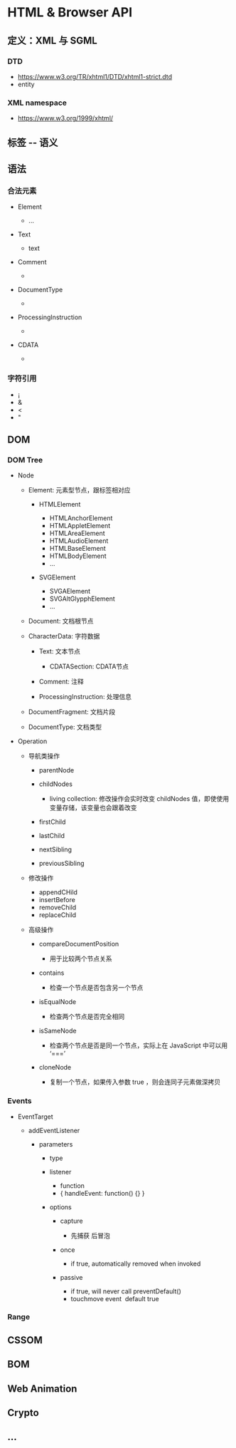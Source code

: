 # HTML & Browser API

## 定义：XML 与 SGML

### DTD

- https://www.w3.org/TR/xhtml1/DTD/xhtml1-strict.dtd
- entity

### XML namespace

- https://www.w3.org/1999/xhtml/

## 标签 -- 语义

## 语法

### 合法元素

- Element

	- <tagname> ... </tagname>

- Text

	- text

- Comment

	- <!-- comments -->

- DocumentType

	- <!Doctype html>

- ProcessingInstruction

	- <?a 1?>

- CDATA

	- <![CDATA[]]>

### 字符引用

- &#161;
- &amp;
- &lt;
- &quot;


## DOM

### DOM Tree

- Node

	- Element: 元素型节点，跟标签相对应

		- HTMLElement

			- HTMLAnchorElement
			- HTMLAppletElement
			- HTMLAreaElement
			- HTMLAudioElement
			- HTMLBaseElement
			- HTMLBodyElement
			- ...

		- SVGElement

			- SVGAElement
			- SVGAltGlypphElement
			- ...

	- Document: 文档根节点
	- CharacterData: 字符数据

		- Text: 文本节点

			- CDATASection: CDATA节点

		- Comment: 注释
		- ProcessingInstruction: 处理信息

	- DocumentFragment: 文档片段
	- DocumentType: 文档类型

- Operation

	- 导航类操作

		- parentNode
		- childNodes

			- living collection: 修改操作会实时改变 childNodes 值，即使使用变量存储，该变量也会跟着改变

		- firstChild
		- lastChild
		- nextSibling
		- previousSibling

	- 修改操作

		- appendCHild
		- insertBefore
		- removeChild
		- replaceChild

	- 高级操作

		- compareDocumentPosition

			- 用于比较两个节点关系

		- contains

			- 检查一个节点是否包含另一个节点

		- isEqualNode

			- 检查两个节点是否完全相同

		- isSameNode

			- 检查两个节点是否是同一个节点，实际上在 JavaScript 中可以用 ‘===’

		- cloneNode

			- 复制一个节点，如果传入参数 true ，则会连同子元素做深拷贝

### Events

- EventTarget

	- addEventListener

		- parameters

			- type
			- listener

				- function
				- { handleEvent: function() {} }

			- options

				- capture

					- 先捕获 后冒泡

				- once

					- if true, automatically removed when invoked

				- passive

					- if true, will never call preventDefault()
					- touchmove event  default true

### Range

## CSSOM

## BOM

## Web Animation

## Crypto

## ...



